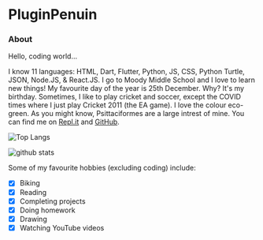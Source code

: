 # PluginPenuin #


### **About** ###

Hello, coding world...

I know 11 languages: HTML, Dart, Flutter, Python, JS, CSS, Python Turtle, JSON, Node.JS, & React.JS.
I go to Moody Middle School and I love to learn new things!
My favourite day of the year is 25th December. Why? It's my birthday.
Sometimes, I like to play cricket and soccer, except the COVID times where I just play Cricket 2011 (the EA game).
I love the colour eco-green. As you might know, Psittaciformes are a large intrest of mine.
You can find me on [Repl.it](http://repl.it/YashasShah) and [GitHub](http://github.com/ParrotCode101).


![Top Langs](https://github-readme-stats.vercel.app/api/top-langs/?username=PluginPenguin)

![github stats](https://github-readme-stats.vercel.app/api?username=PluginPenguin)


Some of my favourite hobbies (excluding coding) include:
- [x] Biking
- [x] Reading
- [x] Completing projects
- [x] Doing homework
- [x] Drawing
- [x] Watching YouTube videos
